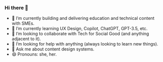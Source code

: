 ### Hi there 👋

<!--
**loribring/loribring** is a ✨ _special_ ✨ repository because its `README.md` (this file) appears on your GitHub profile.-->


- 🔭 I’m currently building and delivering education and technical content with SMEs. 
- :shell: I’m currently learning UX Design, Copilot, ChatGPT, GPT-3.5, etc. 
- :mushroom: I’m looking to collaborate with Tech for Social Good (and anything adjacent to it). 
- 🤔 I’m looking for help with anything (always looking to learn new things).
- 💬 Ask me about content design systems.
- 😄 Pronouns: she, her.

